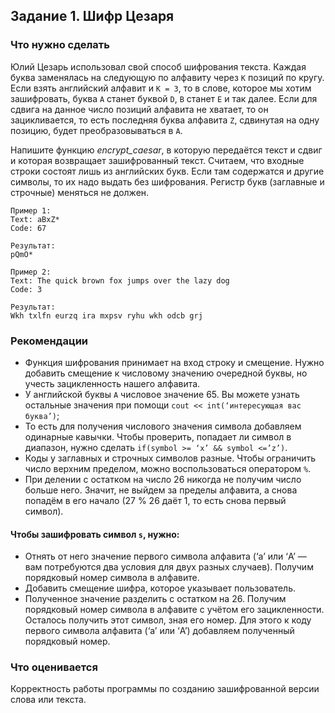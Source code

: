 ﻿## Задание 1. Шифр Цезаря
### Что нужно сделать
Юлий Цезарь использовал свой способ шифрования текста. Каждая буква заменялась на следующую по алфавиту через `K` позиций по кругу. Если взять английский алфавит и `K = 3`, то в слове, которое мы хотим зашифровать, буква `A` станет буквой `D`, `B` станет `E` и так далее. Если для сдвига на данное число позиций алфавита не хватает, то он зацикливается, то есть последняя буква алфавита `Z`, сдвинутая на одну позицию, будет преобразовываться в `A`. 

Напишите функцию _encrypt_caesar_, в которую передаётся текст и сдвиг и которая возвращает зашифрованный текст. Считаем, что входные строки состоят лишь из английских букв. Если там содержатся и другие символы, то их надо выдать без шифрования. Регистр букв (заглавные и строчные) меняться не должен.

```
Пример 1:
Text: aBxZ*
Code: 67

Результат:
pQmO*

Пример 2:
Text: The quick brown fox jumps over the lazy dog
Code: 3

Результат:
Wkh txlfn eurzq ira mxpsv ryhu wkh odcb grj
```

### Рекомендации
- Функция шифрования принимает на вход строку и смещение. Нужно добавить смещение к числовому значению очередной буквы, но учесть зацикленность нашего алфавита.
- У английской буквы `A` числовое значение 65. Вы можете узнать остальные значения при помощи `cout << int(‘интересующая вас буква’)`;
- То есть для получения числового значения символа добавляем одинарные кавычки. Чтобы проверить, попадает ли символ в диапазон, нужно сделать `if(symbol >= ‘x’ && symbol <=’z’)`. 
- Коды у заглавных и строчных символов разные. Чтобы ограничить число верхним пределом, можно воспользоваться оператором `%`. 
- При делении с остатком на число 26 никогда не получим число больше него. Значит, не выйдем за пределы алфавита, а снова попадём в его начало (27 % 26 даёт 1, то есть снова первый символ). 
#### Чтобы зашифровать символ `s`, нужно:
- Отнять от него значение первого символа алфавита (‘a’ или ‘A’ — вам потребуются два условия для двух разных случаев). Получим порядковый номер символа в алфавите. 
- Добавить смещение шифра, которое указывает пользователь. 
- Полученное значение разделить с остатком на 26. Получим порядковый номер символа в алфавите с учётом его зацикленности. Осталось получить этот символ, зная его номер. Для этого к коду первого символа алфавита (‘a’ или ‘A’) добавляем полученный порядковый номер.
### Что оценивается
Корректность работы программы по созданию зашифрованной версии слова или текста.
